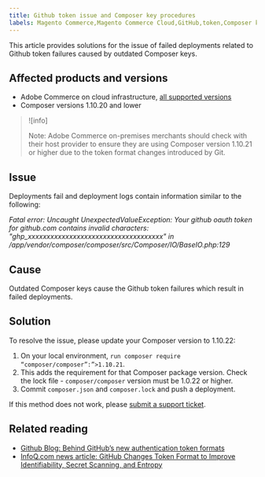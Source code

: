 ```yaml
---
title: Github token issue and Composer key procedures
labels: Magento Commerce,Magento Commerce Cloud,GitHub,token,Composer key,troubleshooting,failed deployment,fail,Git,Adobe Commerce,cloud infrastructure,on-premises
---
```


This article provides solutions for the issue of failed deployments related to Github token failures caused by outdated Composer keys.

## Affected products and versions

* Adobe Commerce on cloud infrastructure, [all supported versions](https://magento.com/sites/default/files/magento-software-lifecycle-policy.pdf)
* Composer versions 1.10.20 and lower

>![info]
>
>Note: Adobe Commerce on-premises merchants should check with their host provider to ensure they are using Composer version 1.10.21 or higher due to the token format changes introduced by Git.

## Issue

Deployments fail and deployment logs contain information similar to the following:

*Fatal error: Uncaught UnexpectedValueException: Your github oauth token for github.com contains invalid characters: "ghp_xxxxxxxxxxxxxxxxxxxxxxxxxxxxxxxxxxxx" in /app/vendor/composer/composer/src/Composer/IO/BaseIO.php:129*

## Cause

Outdated Composer keys cause the Github token failures which result in failed deployments.

## Solution

To resolve the issue, please update your Composer version to 1.10.22:

1. On your local environment, `run composer require “composer/composer”:”>1.10.21`.
1. This adds the requirement for that Composer package version. Check the lock file - `composer/composer` version must be 1.0.22 or higher.
1. Commit `composer.json` and `composer.lock` and push a deployment.

If this method does not work, please [submit a support ticket](https://support.magento.com/hc/en-us/articles/360000913794#submit-ticket).

## Related reading

* [Github Blog: Behind GitHub’s new authentication token formats](https://github.blog/2021-04-05-behind-githubs-new-authentication-token-formats/)
* [InfoQ.com news article: GitHub Changes Token Format to Improve Identifiability, Secret Scanning, and Entropy](https://www.infoq.com/news/2021/04/github-new-token-format/)

